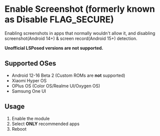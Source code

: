 # Enable Screenshot (formerly known as Disable FLAG_SECURE)
Enabling screenshots in apps that normally wouldn\'t allow it, and disabling screenshot(Android 14+) & screen record(Android 15+) detection.

**Unofficial LSPosed versions are not supported.**

## Supported OSes
- Android 12-16 Beta 2 (Custom ROMs are **not** supported)
- Xiaomi Hyper OS
- OPlus OS (Color OS/Realme UI/Oxygen OS)
- Samsung One UI

## Usage
1. Enable the module
2. Select **ONLY** recommended apps
3. Reboot
